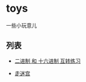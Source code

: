 # toys
一些小玩意儿

## 列表

- [二进制 和 十六进制 互转练习](http://toys.lzis.me/hexdec/)

- [走迷宫](http://toys.lzis.me/maze/)
